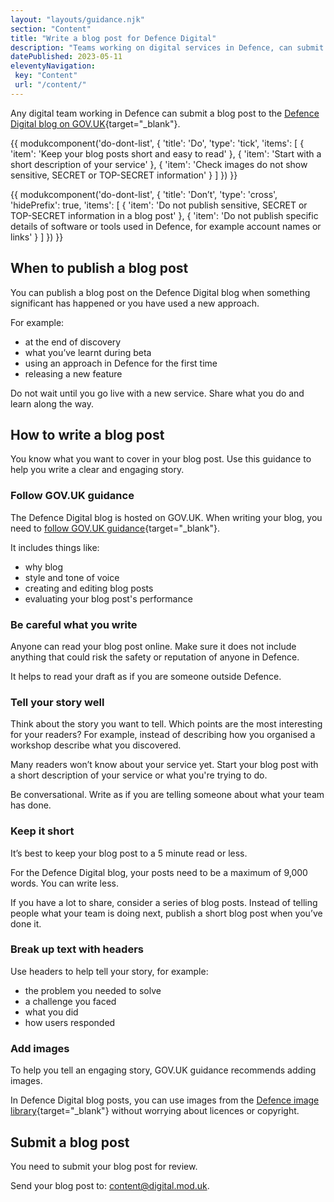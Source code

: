```yaml
---
layout: "layouts/guidance.njk"
section: "Content"
title: "Write a blog post for Defence Digital"
description: "Teams working on digital services in Defence, can submit a post to the Defence Digital blog. Check how to write and submit your blog post."
datePublished: 2023-05-11
eleventyNavigation:
 key: "Content"
 url: "/content/"
---
```


Any digital team working in Defence can submit a blog post to the [Defence Digital blog on GOV.UK](https://defencedigital.blog.gov.uk/){target="_blank"}.

{{ modukcomponent('do-dont-list', {
 'title': 'Do',
 'type': 'tick',
 'items': [
   {
     'item': 'Keep your blog posts short and easy to read'
   },
   {
     'item': 'Start with a short description of your service'
   },
   {
     'item': 'Check images do not show sensitive, SECRET or TOP-SECRET information'
   }
 ]
}) }}

{{ modukcomponent('do-dont-list', {
 'title': 'Don’t',
 'type': 'cross',
 'hidePrefix': true,
 'items': [
   {
     'item': 'Do not publish sensitive, SECRET or TOP-SECRET information in a blog post'
   },
   {
     'item': 'Do not publish specific details of software or tools used in Defence, for example account names or links'
   }
 ]
}) }}

## When to publish a blog post

You can publish a blog post on the Defence Digital blog when something significant has happened or you have used a new approach.

For example:

- at the end of discovery
- what you’ve learnt during beta
- using an approach in Defence for the first time
- releasing a new feature

Do not wait until you go live with a new service. Share what you do and learn along the way.

## How to write a blog post

You know what you want to cover in your blog post. Use this guidance to help you write a clear and engaging story.

### Follow GOV.UK guidance
 The Defence Digital blog is hosted on GOV.UK. When writing your blog, you need to [follow GOV.UK guidance](https://www.gov.uk/guidance/content-design/blogging){target="_blank"}.

It includes things like:

- why blog
- style and tone of voice
- creating and editing blog posts
- evaluating your blog post's performance

### Be careful what you write

Anyone can read your blog post online. Make sure it does not include anything that could risk the safety or reputation of anyone in Defence.

It helps to read your draft as if you are someone outside Defence.

### Tell your story well

Think about the story you want to tell. Which points are the most interesting for your readers? For example, instead of describing how you organised a workshop describe what you discovered.

Many readers won’t know about your service yet. Start your blog post with a short description of your service or what you're trying to do.

Be conversational. Write as if you are telling someone about what your team has done.

### Keep it short

It’s best to keep your blog post to a 5 minute read or less.

For the Defence Digital blog, your posts need to be a maximum of 9,000 words. You can write less.

If you have a lot to share, consider a series of blog posts. Instead of telling people what your team is doing next, publish a short blog post when you’ve done it.

### Break up text with headers

Use headers to help tell your story, for example:

- the problem you needed to solve
- a challenge you faced
- what you did
- how users responded

### Add images

To help you tell an engaging story, GOV.UK guidance recommends adding images.

In Defence Digital blog posts, you can use images from the [Defence image library](https://www.defenceimagery.mod.uk/){target="_blank"} without worrying about licences or copyright.

## Submit a blog post

You need to submit your blog post for review.

Send your blog post to: [content@digital.mod.uk](mailto:content@digital.mod.uk?subject=Submit%20a%20blog%20post).
